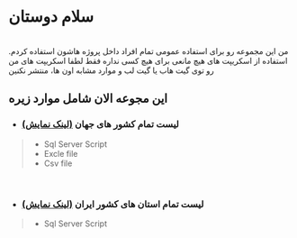 # سلام دوستان
<br>
من این مجموعه رو برای استفاده عمومی تمام افراد داخل پروژه هاشون استفاده کردم. استفاده از اسکریپت های هیچ مانعی برای هیچ کسی نداره فقط لطفا اسکریپت های من رو توی گیت هاب یا گیت لب و موارد مشابه اون ها، منتشر نکنین
<br>

## این مجوعه الان شامل موارد زیره

- ### لیست تمام کشور های جهان [(لینک نمایش)](https://github.com/mzeynali-ir/BasicInformation/tree/main/Countries)
> * Sql Server Script
> * Excle file
> * Csv file

<br>

- ### لیست تمام استان های کشور ایران [(لینک نمایش)](https://github.com/mzeynali-ir/BasicInformation/tree/main/Provinces)
> * Sql Server Script
